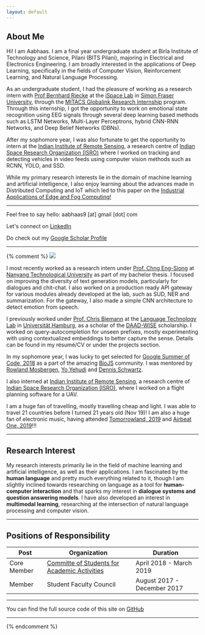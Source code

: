 ```yaml
---
layout: default
---
```


## About Me

Hi! I am Aabhaas. I am a final year undergraduate student at Birla Institute of Technology and Science, Pilani (BITS Pilani), majoring in Electrical and Electronics Engineering. I am broadly interested in the applications of Deep Learning, specifically in the fields of Computer Vision, Reinforcement Learning, and Natural Language Processing.

As an undergraduate student, I had the pleasure of working as a research intern with [Prof Bernhard Riecke](http://ispace.iat.sfu.ca/riecke/) at the [iSpace Lab](http://ispace.iat.sfu.ca/) in [Simon Fraser University](http://www.sfu.ca/), through the [MITACS Globalink Research Internship](https://www.mitacs.ca/en/programs/globalink/globalink-research-internship) program. Through this internship, I got the opportunity to work on emotional state recognition using EEG signals through several deep learning based methods such as LSTM Networks, Multi-Layer Perceptrons, hybrid CNN-RNN Networks, and Deep Belief Networks (DBNs).

After my sophomore year, I was also fortunate to get the opportunity to intern at the [Indian Institute of Remote Sensing](https://www.iirs.gov.in/), a research centre of [Indian Space Research Organization (ISRO)](https://www.isro.gov.in/) where I worked on tracking and detecting vehicles in video feeds using computer vision methods such as RCNN, YOLO, and SSD.

While my primary research interests lie in the domain of machine learning and artificial intelligence, I also enjoy learning about the advances made in Distributed Computing and IoT which led to this paper on the [Industrial Applications of Edge and Fog Computing!](https://arxiv.org/abs/1912.00595)

---
Feel free to say hello: aabhaas9 [at] gmail [dot] com

Let's connect on [LinkedIn](https://www.linkedin.com/in/aabhaas-vaish/)

Do check out my [Google Scholar Profile](https://scholar.google.com/citations?user=RZFBI7sAAAAJ&hl=en)

---

{% comment %} 
<img class="profile-picture" src="dp.jpg">

I most recently worked as a research intern under [Prof. Chng Eng-Siong](https://www.ntu.edu.sg/home/aseschng/) at [Nanyang Technological University](https://www.ntu.edu.sg/Pages/home.aspx) as part of my bachelor thesis. I focused on improving the diversity of text generation models, particularly for dialogues and chit-chat. I also worked on a production ready API gateway for various modules already developed at the lab, such as SUD, NER and summarization. For the gateway, I also made a simple CNN architecture to detect emotion from speech.

I previously worked under [Prof. Chris Biemann](https://www.inf.uni-hamburg.de/en/inst/ab/lt/people/chris-biemann.html) at the [Language Technology Lab](https://www.inf.uni-hamburg.de/en/inst/ab/lt/home.html) in [Universität Hamburg](https://www.uni-hamburg.de/en.html), as a scholar of the [DAAD-WISE](https://www.daad.de/deutschland/stipendium/datenbank/en/21148-scholarship-database/?daad=1&detail=50015295&origin=4&page=1&q=wise&status=1&subjectGrps=) scholarship. I worked on query-autocompletion for unseen prefixes, mostly experimenting with using contextualized embeddings to better capture the sense. Details can be found in my résumé/CV or under the projects section. 

In my sophomore year, I was lucky to get selected for [Google Summer of Code, 2018](https://summerofcode.withgoogle.com/archive/2018/projects/6278298501906432/) as a part of the amazing [BioJS](biojs.net) community. I was mentored by [Rowland Mosbergen](https://twitter.com/rowlandm?ref_src=twsrc%5Egoogle%7Ctwcamp%5Eserp%7Ctwgr%5Eauthor), [Yo Yehudi](http://yo-yehudi.com/) and [Dennis Schwartz](https://uk.linkedin.com/in/dennis-schwartz-093315b3). 

I also interned at [Indian Institute of Remote Sensing](https://www.iirs.gov.in/), a research centre of [Indian Space Research Organization (ISRO)](https://www.isro.gov.in/), where I worked on a flight planning software for a UAV.

I am a huge fan of travelling, mostly travelling cheap and light. I was able to travel 21 countries before I turned 21 years old (Nov 19)! I am also a huge fan of electronic music, having attended [Tomorrowland, 2019](http://tomorrowland.com) and [Airbeat One, 2019](http://www.airbeat-one.de)!!!

---

## Research Interest

My research interests primarily lie in the field of machine learning and artificial intelligence, as well as their applications. I am fascinated by the **human language** and pretty much everything related to it, though I am slightly inclined towards researching on language as a tool for **human-computer interaction** and that sparks my interest in **dialogue systems and question answering models**. I have also developed an interest in **multimodal learning**, researching at the intersection of natural language processing and computer vision.

---

## Positions of Responsibility

Post | Organization | Duration
--- | --- | ---
Core Member | [Committe of Students for Academic Activities](https://www.linkedin.com/in/costaa-apogee-bits-pilani-1b2267187/) | April 2018 - March 2019
Member | Student Faculty Council | August 2017 - December 2017

---
You can find the full source code of this site on [GitHub](https://github.com/aabhaas-vaish/aabhaas-vaish.github.io)

---
{% endcomment %}
